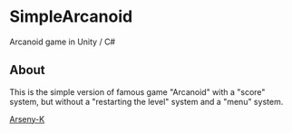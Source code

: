 # SimpleArcanoid
Arcanoid game in Unity / C#

## About
This is the simple version of famous game "Arcanoid" with a "score" system, but without a "restarting the level" system and a "menu" system.

[Arseny-K](https://github.com/Arseny-K)
